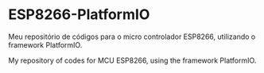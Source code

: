 # ESP8266-PlatformIO
Meu repositório de códigos para o micro controlador ESP8266, utilizando o framework PlatformIO.

My repository of codes for MCU ESP8266, using the framework PlatformIO.
